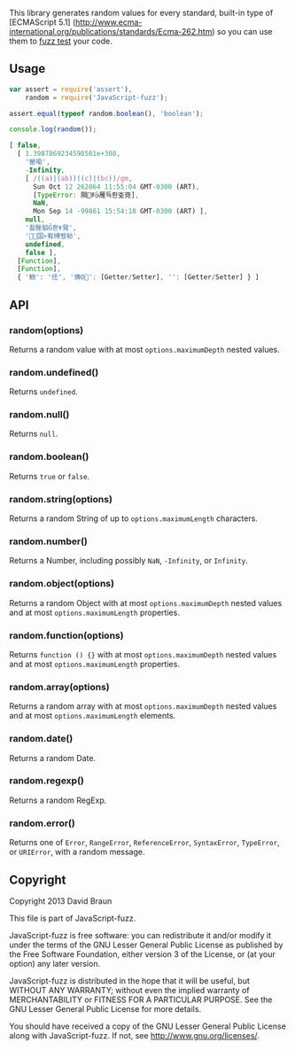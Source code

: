 This library generates random values for every standard, built-in type of
[ECMAScript 5.1]
(http://www.ecma-international.org/publications/standards/Ecma-262.htm)
so you can use them to [fuzz test](https://en.wikipedia.org/wiki/Fuzz_testing)
your code.

## Usage

```JavaScript
var assert = require('assert'),
    random = require('JavaScript-fuzz');

assert.equal(typeof random.boolean(), 'boolean');

console.log(random());
```

```JavaScript
[ false,
  [ 1.3987869234598501e+308,
    '罃喩',
    -Infinity,
    [ /((a)|(ab))((c)|(bc))/gm,
      Sun Oct 12 262864 11:55:04 GMT-0300 (ART),
      [TypeError: 䧓ꅙۜ⧁雁득롼峑兗],
      NaN,
      Mon Sep 14 -99861 15:54:18 GMT-0300 (ART) ],
    null,
    '촲脞貃Ĝ똳ꋹ発',
    '㇣国ᢣ宥缚뮀㔞',
    undefined,
    false ],
  [Function],
  [Function],
  { '魩': '伾', '㥏Ο': [Getter/Setter], '': [Getter/Setter] } ]
```

## API

### random(options)

Returns a random value with at most `options.maximumDepth` nested values.

### random.undefined()

Returns `undefined`.

### random.null()

Returns `null`.

### random.boolean()

Returns `true` or `false`.

### random.string(options)

Returns a random String of up to `options.maximumLength` characters.

### random.number()

Returns a Number, including possibly `NaN`, `-Infinity`, or `Infinity`.

### random.object(options)

Returns a random Object with at most `options.maximumDepth` nested values and at
most `options.maximumLength` properties.

### random.function(options)

Returns `function () {}` with at most `options.maximumDepth` nested values and
at most `options.maximumLength` properties.

### random.array(options)

Returns a random array with at most `options.maximumDepth` nested values and at
most `options.maximumLength` elements.

### random.date()

Returns a random Date.

### random.regexp()

Returns a random RegExp.

### random.error()

Returns one of `Error`, `RangeError`, `ReferenceError`, `SyntaxError`,
`TypeError`, or `URIError`, with a random message.

## Copyright

Copyright 2013 David Braun

This file is part of JavaScript-fuzz.

JavaScript-fuzz is free software: you can redistribute it and/or modify it under
the terms of the GNU Lesser General Public License as published by the Free
Software Foundation, either version 3 of the License, or (at your option) any
later version.

JavaScript-fuzz is distributed in the hope that it will be useful, but WITHOUT
ANY WARRANTY; without even the implied warranty of MERCHANTABILITY or FITNESS
FOR A PARTICULAR PURPOSE. See the GNU Lesser General Public License for more
details.

You should have received a copy of the GNU Lesser General Public License along
with JavaScript-fuzz. If not, see http://www.gnu.org/licenses/.
